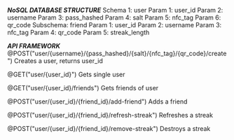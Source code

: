 *****NoSQL DATABASE STRUCTURE*****
Schema 1: user
	Param 1: user_id
	Param 2: username
	Param 3: pass_hashed
	Param 4: salt
	Param 5: nfc_tag
	Param 6: qr_code
  Subschema: friend
    Param 1: user_id
    Param 2: username
    Param 3: nfc_tag
    Param 4: qr_code
    Param 5: streak_length

*****API FRAMEWORK*****
@POST("user/{username}/{pass_hashed}/{salt}/{nfc_tag}/{qr_code}/create")
Creates a user, returns user_id

@GET("user/{user_id}")
Gets single user

@GET("user/{user_id}/friends")
Gets friends of user

@POST("user/{user_id}/{friend_id}/add-friend")
Adds a friend

@POST("user/{user_id}/{friend_id}/refresh-streak")
Refreshes a streak

@POST("user/{user_id}/{friend_id}/remove-streak")
Destroys a streak
